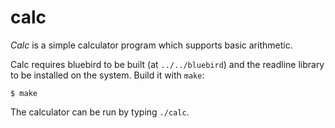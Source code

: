 # calc

*Calc* is a simple calculator program which supports basic arithmetic.

Calc requires bluebird to be built (at `../../bluebird`) and the readline library to be installed on the system.  Build it with `make`:

```
$ make
```

The calculator can be run by typing `./calc`.
